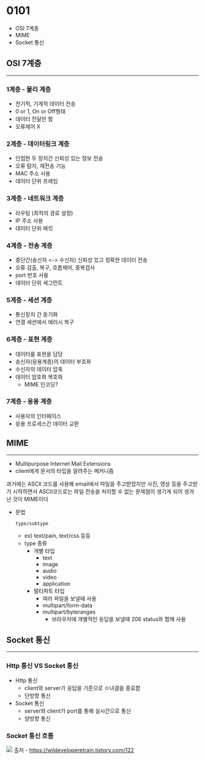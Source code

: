 # 0101

- OSI 7계층
- MIME
- Socket 통신

## OSI 7계층

<hr>

### 1계층 - 물리 계층

- 전기적, 기계적 데이터 전송
- 0 or 1, On or Off형태
- 데이터 전달만 함
- 오류제어 X

### 2계층 - 데이터링크 계층

- 인접한 두 장치간 신뢰성 있는 정보 전송
- 오류 탐지, 재전송 기능
- MAC 주소 사용
- 데이터 단위 프레임

### 3계층 - 네트워크 계층

- 라우팅 (최적의 경로 설정)
- IP 주소 사용
- 데이터 단위 패킷

### 4계층 - 전송 계층

- 종단간(송신자 <-> 수신자) 신뢰성 있고 정확한 데이터 전송
- 오류 검출, 복구, 흐름제어, 중복검사
- port 번호 사용
- 데이터 단위 세그먼트

### 5계층 - 세션 계층

- 통신장치 간 동기화
- 연결 세션에서 에러시 복구

### 6계층 - 표현 계층

- 데이터를 표현을 담당
- 송신자(응용계층)의 데이터 부호화
- 수신자의 데이터 압축
- 데이터 암호화 복호화
  - MIME 인코딩?

### 7계층 - 응용 계층

- 사용자의 인터페이스
- 응용 프로세스간 데이터 교환

## MIME

<hr>

- Multipurpose Internet Mail Extensions
- client에게 문서의 타입을 알려주는 메커니즘

과거에는 ASCII 코드를 사용해 email에서 파일을 주고받았지만
사진, 영상 등을 주고받기 시작하면서 ASCII코드로는 파일 전송을 처리할 수 없는 문제점이 생기게 되어 생겨난 것이 MIME이다

- 문법
  ```text
  type/subtype
  ```
  - ex) text/pain, text/css 등등
  - type 종류
    - 개별 타입
      - text
      - image
      - audio
      - video
      - application
    - 멀티파트 타입
      - 여러 파일을 보낼때 사용
      - multipart/form-data
      - multipart/byteranges
        - 브라우저에 개별적인 응답을 보낼때 206 status와 함께 사용

## Socket 통신

<hr>

### Http 통신 VS Socket 통신

- Http 통신
  - client와 server가 응답을 기준으로 ㅇ녀결을 종료함
  - 단방향 통신
- Socket 통신
  - server와 client가 port를 통해 실시간으로 통신
  - 양방향 통신

### Socket 통신 흐름

![](@source/../0101-socket.jpg)
출처 - https://wildeveloperetrain.tistory.com/122
